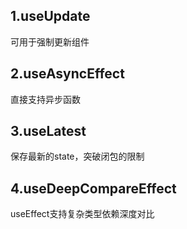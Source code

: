 
## 1.useUpdate
可用于强制更新组件
## 2.useAsyncEffect
直接支持异步函数
## 3.useLatest
保存最新的state，突破闭包的限制
## 4.useDeepCompareEffect
useEffect支持复杂类型依赖深度对比
